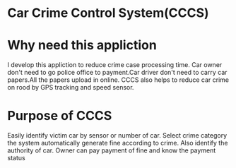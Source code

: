 # Car Crime Control System(CCCS)
# Why need this appliction 
I develop this appliction to reduce crime case processing time.
Car owner don't need to go police office to payment.Car driver 
don't need to carry car papers.All the papers upload in online.
CCCS also helps to reduce car crime on rood by GPS tracking and speed sensor.

# Purpose of CCCS
 Easily identify victim car by sensor or number of car.
 Select crime category the system automatically generate fine according to crime.
	Also identify the authority of car.
	Owner can pay payment of fine and know the payment status

